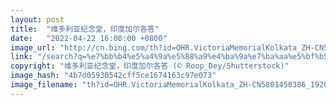 ```yaml
---
layout: post
title:  "维多利亚纪念堂，印度加尔各答"
date:   "2022-04-22 16:00:00 +0800"
image_url: "http://cn.bing.com/th?id=OHR.VictoriaMemorialKolkata_ZH-CN5801450386_1920x1080.jpg&rf=LaDigue_1920x1080.jpg&pid=hp"
link: "/search?q=%e7%bb%b4%e5%a4%9a%e5%88%a9%e4%ba%9a%e7%ba%aa%e5%bf%b5%e5%a0%82&form=hpcapt&mkt=zh-cn"
copyright: "维多利亚纪念堂，印度加尔各答 (© Roop_Dey/Shutterstock)"
image_hash: "4b7d05930542cff5ce1674163c97e073"
image_filename: "th?id=OHR.VictoriaMemorialKolkata_ZH-CN5801450386_1920x1080.jpg&rf=LaDigue_1920x1080.jpg&pid=hp"
---
```

